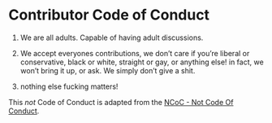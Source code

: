 # Contributor Code of Conduct

1. We are all adults.  Capable of having adult discussions.

2. We accept everyones contributions, we don’t care if you’re liberal or conservative, black or white, straight or gay, or anything else!  in fact, we won’t bring it up, or ask.  We simply don’t give a shit.

3. nothing else fucking matters!

This *not* Code of Conduct is adapted from the [NCoC - Not Code Of Conduct](http://nocodeofconduct.com/).
